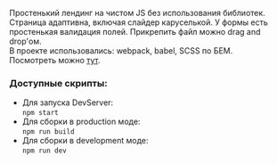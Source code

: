Простенький лендинг на чистом JS без использования библиотек. <br/>
Страница адаптивна, включая слайдер каруселькой. У формы есть простенькая валидация полей. Прикрепить файл можно drag and drop'ом. <br/>
В проекте использовались: webpack, babel, SCSS по БЕМ. <br/>
Посмотреть можно <a href='https://mark-avd.github.io/simple-landing/dist/'>тут<a>.

<h3>Доступные скрипты:</h3>
<ul>
    <li>
        Для запуска DevServer: <br>
        <code>npm start</code>
    </li>
    <li>
        Для сборки в production моде: <br>
        <code>npm run build</code>
    </li>
    <li>
        Для сборки в development моде: <br>
        <code>npm run dev</code>
    </li>
</ul>
